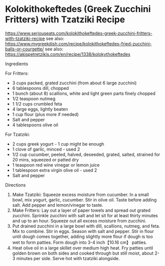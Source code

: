 # Kolokithokeftedes (Greek Zucchini Fritters) with Tzatziki Recipe

https://www.seriouseats.com/kolokithokeftedes-greek-zucchini-fritters-with-tzatziki-recipe
see also: https://www.mygreekdish.com/recipe/kolokithokeftedes-fried-zucchini-balls-or-courgette/
see also: https://akispetretzikis.com/en/recipe/1338/kolokythokeftedes

Ingredients

For Fritters:

* 3 cups packed, grated zucchini (from about 6 large zucchini)
* 6 tablespoons dill, chopped
* 1 bunch (about 8) scallions, white and light green parts finely chopped
* 1/2 teaspoon nutmeg
* 1 1/2 cups crumbled feta
* 4 large eggs, lightly beaten
* 1 cup flour (plus more if needed)
* Salt and pepper
* 4 tablespoons olive oil

For Tzatziki:

* 2 cups greek yogurt - 1 cup might be enough 
* 1 clove of garlic, minced - used 2
* 1/2 cup cucumber, peeled, halved, deseeded, grated, salted, strained for 20 mins, squeezed or patted dry
* 1 teaspoon red wine vinegar or lemon juice
* 1 tablespoon extra virgin olive oil - used 2
* Salt and pepper

Directions

1. Make Tzatziki: Squeeze excess moisture from cucumber. In a small bowl, mix yogurt, garlic, cucumber. Stir in olive oil. Taste before adding salt. Add pepper and lemon/vinegar to taste.
2. Make Fritters: Lay out a layer of paper towels and spread out grated zucchini. Sprinkle zucchini with salt and let sit for at least thirty minutes and up to an hour. Squeeze out all excess moisture from zucchini.
3. Put drained zucchini in a large bowl with dill, scallions, nutmeg, and feta. Mix to combine. Stir in eggs. Season with salt and pepper. Stir in flour until dough comes together, adding slightly more flour if dough is too wet to form patties. Form dough into 3-4 inch【10.16 cm】 patties.
5. Heat olive oil in a large skillet over medium high heat. Fry patties until golden brown on both sides and cooked through but still moist, about 2-3 minutes per side. Serve hot with tzatziki alongside.
